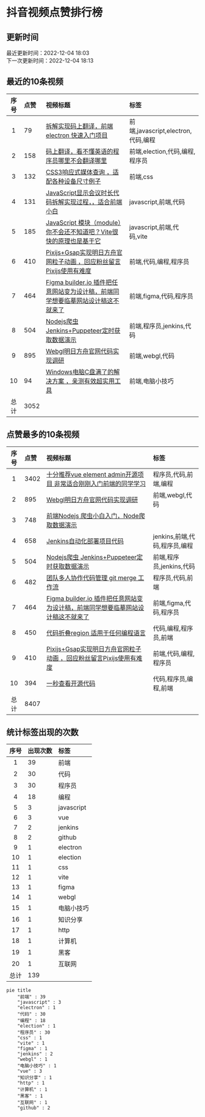 # 抖音视频点赞排行榜

## 更新时间

最近更新时间：2022-12-04 18:03<br/>下一次更新时间：2022-12-04 18:13

## 最近的10条视频

|序号|点赞|视频标题|标签|
|:--:|:--|:--|:--|
|1|79|[拆解实现码上翻译，前端 electron 快速入门项目     ](https://douyin.com/video/7172833400963763463)|前端,javascript,electron,代码,编程|
|2|158|[码上翻译，看不懂英语的程序员哪里不会翻译哪里    ](https://douyin.com/video/7172194750777281828)|前端,election,代码,编程,程序员|
|3|132|[CSS3响应式媒体查询 ，适配各种设备尺寸例子 ](https://douyin.com/video/7171846490917195016)|前端,css|
|4|131|[JavaScript显示会议时长代码拆解实现过程，，适合前端小白  ](https://douyin.com/video/7171537579060382990)|javascript,前端,代码|
|5|185|[JavaScript 模块（module）你不会还不知道吧？Vite很快的原理也是基于它    ](https://douyin.com/video/7171175488021384455)|javascript,前端,代码,vite|
|6|410|[Pixijs+Gsap实现明日方舟官网粒子动画 ，回应粉丝留言Pixijs使用有难度    ](https://douyin.com/video/7170813541367221518)|前端,代码,编程,程序员|
|7|464|[Figma builder.io 插件把任意网站变为设计稿，前端同学想要临摹网站设计稿这不就来了    ](https://douyin.com/video/7170354855603621150)|前端,figma,代码,程序员|
|8|504|[Nodejs爬虫 Jenkins+Puppeteer定时获取数据演示    ](https://douyin.com/video/7170040411379993887)|前端,程序员,jenkins,代码|
|9|895|[Webgl明日方舟官网代码实现调研     ](https://douyin.com/video/7169612171553361183)|前端,webgl,代码|
|10|94|[Windows电脑C盘满了的解决方案 ，亲测有效超实用工具   ](https://douyin.com/video/7169207535067581733)|前端,电脑小技巧|
|总计|3052|||

## 点赞最多的10条视频

|序号|点赞|视频标题|标签|
|:--:|:--|:--|:--|
|1|3402|[十分推荐vue element admin开源项目 非常适合刚刚入门前端的同学学习   ](https://douyin.com/video/7161996754227907873)|程序员,代码,前端,编程|
|2|895|[Webgl明日方舟官网代码实现调研     ](https://douyin.com/video/7169612171553361183)|前端,webgl,代码|
|3|748|[前端Nodejs 爬虫小白入门，Node爬取数据演示](https://douyin.com/video/7167758991055998222)||
|4|658|[Jenkins自动化部署项目代码          ](https://douyin.com/video/7165912754023419172)|jenkins,前端,代码,程序员,编程|
|5|504|[Nodejs爬虫 Jenkins+Puppeteer定时获取数据演示    ](https://douyin.com/video/7170040411379993887)|前端,程序员,jenkins,代码|
|6|482|[团队多人协作代码管理 git merge 工作流     ](https://douyin.com/video/7167047701987708173)|程序员,代码,前端|
|7|464|[Figma builder.io 插件把任意网站变为设计稿，前端同学想要临摹网站设计稿这不就来了    ](https://douyin.com/video/7170354855603621150)|前端,figma,代码,程序员|
|8|450|[代码折叠region 适用于任何编程语言    ](https://douyin.com/video/7160892403325439271)|代码,编程,程序员,前端|
|9|410|[Pixijs+Gsap实现明日方舟官网粒子动画 ，回应粉丝留言Pixijs使用有难度    ](https://douyin.com/video/7170813541367221518)|前端,代码,编程,程序员|
|10|394|[一秒查看开源代码     ](https://douyin.com/video/7161275091140087073)|代码,程序员,编程,前端|
|总计|8407|||

## 统计标签出现的次数

|序号|出现次数|标签|
|:--:|:--|:--|
|1|39|前端|
|2|30|代码|
|3|30|程序员|
|4|18|编程|
|5|3|javascript|
|6|3|vue|
|7|2|jenkins|
|8|2|github|
|9|1|electron|
|10|1|election|
|11|1|css|
|12|1|vite|
|13|1|figma|
|14|1|webgl|
|15|1|电脑小技巧|
|16|1|知识分享|
|17|1|http|
|18|1|计算机|
|19|1|黑客|
|20|1|互联网|
|总计|139||

```Mermaid
pie title 
    "前端" : 39
    "javascript" : 3
    "electron" : 1
    "代码" : 30
    "编程" : 18
    "election" : 1
    "程序员" : 30
    "css" : 1
    "vite" : 1
    "figma" : 1
    "jenkins" : 2
    "webgl" : 1
    "电脑小技巧" : 1
    "vue" : 3
    "知识分享" : 1
    "http" : 1
    "计算机" : 1
    "黑客" : 1
    "互联网" : 1
    "github" : 2
```

